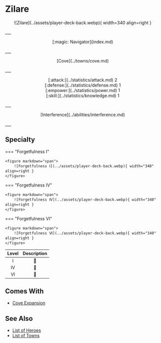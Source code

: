 # Zilare

<p style="text-align: center;" markdown>![Zilare](../assets/player-deck-back.webp){ width=340 align=right }</p>
___
<p style="text-align: center;" markdown>[:magic: Navigator](index.md)</p>
___
<p style="text-align: center;" markdown>[Cove](../towns/cove.md)</p>
___

<p style="text-align: center;" markdown>[:attack:](../statistics/attack.md)&nbsp;2</br>[:defense:](../statistics/defense.md)&nbsp;1</br>[:empower:](../statistics/power.md)&nbsp;1</br>[:skill:](../statistics/knowledge.md)&nbsp;1</p>
___
<p style="text-align: center;" markdown>[Interference](../abilities/interference.md)</p>
___

## Specialty

=== "Forgetfulness Ⅰ"

    <figure markdown="span">
        ![Forgetfulness Ⅰ](../assets/player-deck-back.webp){ width="340" align=right }
    </figure>

=== "Forgetfulness Ⅳ"

    <figure markdown="span">
        ![Forgetfulness Ⅳ](../assets/player-deck-back.webp){ width="340" align=right }
    </figure>

=== "Forgetfulness Ⅵ"

    <figure markdown="span">
        ![Forgetfulness Ⅵ](../assets/player-deck-back.webp){ width="340" align=right }
    </figure>


| Level | Description |
| :---: | :---: |
| Ⅰ | 🚧 |
| Ⅳ | 🚧 |
| Ⅵ | 🚧 |


## Comes With

- [Cove Expansion](../content/cove_expansion.md)


## See Also

- [List of Heroes](index.md)
- [List of Towns](../towns/index.md)

